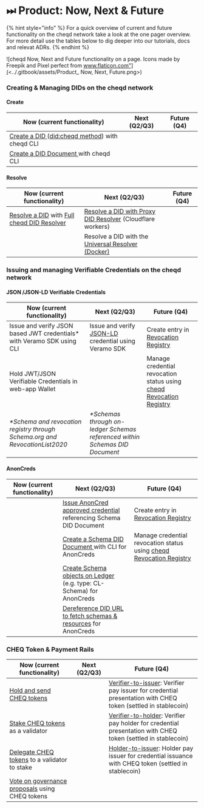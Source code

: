 # ⏭ Product: Now, Next & Future

{% hint style="info" %}
For a quick overview of current and future functionality on the cheqd network take a look at the one pager overview. For more detail use the tables below to dig deeper into our tutorials, docs and relevat ADRs.
{% endhint %}

![cheqd Now, Next and Future functionality on a page.&#x20;
Icons made by Freepik and Pixel perfect from www.flaticon.com"](<../.gitbook/assets/Product\_ Now, Next, Future.png>)

### Creating & Managing DIDs on the cheqd network

#### Create

| Now (current functionality)                                                                                                                                                                                                | Next (Q2/Q3) | Future (Q4) |
| -------------------------------------------------------------------------------------------------------------------------------------------------------------------------------------------------------------------------- | ------------ | ----------- |
| [Create a DID ](https://docs.cheqd.io/identity/tutorials/vdr-tools/identity-transactions-with-vdr-tools-cli)([did:cheqd method](https://docs.cheqd.io/node/architecture/adr-list/adr-002-cheqd-did-method)) with cheqd CLI |              |             |
| [Create a DID Document ](https://docs.cheqd.io/identity/tutorials/cheqd-cli/dids-and-did-docs/creating-did-+-did-doc-with-cheqd-cli)with cheqd CLI                                                                         |              |             |

#### Resolve

| Now (current functionality)                                                                                                                                                              | Next (Q2/Q3)                                                                                                                                       | Future (Q4) |
| ---------------------------------------------------------------------------------------------------------------------------------------------------------------------------------------- | -------------------------------------------------------------------------------------------------------------------------------------------------- | ----------- |
| [Resolve a DID](https://docs.cheqd.io/identity/tutorials/did-resolver/using-full-cheqd-did-resolver) with [Full cheqd DID Resolver](https://product.cheqd.io/cheqd-product/did-resolver) | [Resolve a DID with Proxy DID Resolver](https://docs.cheqd.io/identity/tutorials/did-resolver/using-light-cheqd-did-resolver) (Cloudflare workers) |             |
|                                                                                                                                                                                          | Resolve a DID with the [Universal Resolver (Docker)](https://dev.uniresolver.io/)                                                                  |             |



### Issuing and managing Verifiable Credentials on the cheqd network

#### JSON /JSON-LD Verifiable Credentials

| Now (current functionality)                                                  | Next (Q2/Q3)                                                                                   | Future (Q4)                                                                                                                                         |
| ---------------------------------------------------------------------------- | ---------------------------------------------------------------------------------------------- | --------------------------------------------------------------------------------------------------------------------------------------------------- |
| Issue and verify JSON based JWT credentials\* with Veramo SDK using CLI      | Issue and verify [JSON-LD](https://github.com/cheqd/identity-docs) credential using Veramo SDK | Create entry in [Revocation Registry](https://product.cheqd.io/cheqd-product/cheqd-network/revocation-registry)                                     |
| Hold JWT/JSON Verifiable Credentials in web-app Wallet                       |                                                                                                | Manage credential revocation status using [cheqd Revocation Registry](https://docs.cheqd.io/node/architecture/adr-list/adr-007-revocation-registry) |
| _\*Schema and revocation registry through Schema.org and RevocationList2020_ | _\*Schemas through on-ledger Schemas referenced within Schemas DID Document_                   |                                                                                                                                                     |

#### AnonCreds

| Now (current functionality) | Next (Q2/Q3)                                                                                                                                        | Future (Q4)                                                                                                                                         |
| --------------------------- | --------------------------------------------------------------------------------------------------------------------------------------------------- | --------------------------------------------------------------------------------------------------------------------------------------------------- |
|                             | [Issue AnonCred approved credential ](https://docs.cheqd.io/node/architecture/adr-list/adr-008-identity-resources)referencing Schema DID Document   | Create entry in [Revocation Registry](https://product.cheqd.io/cheqd-product/cheqd-network/revocation-registry)                                     |
|                             | [Create a Schema DID Document ](https://docs.cheqd.io/node/architecture/adr-list/adr-008-identity-resources)with CLI for AnonCreds                  | Manage credential revocation status using [cheqd Revocation Registry](https://docs.cheqd.io/node/architecture/adr-list/adr-007-revocation-registry) |
|                             | [Create Schema objects on Ledger ](https://docs.cheqd.io/node/architecture/adr-list/adr-008-identity-resources)(e.g. type: CL-Schema) for AnonCreds |                                                                                                                                                     |
|                             | [Dereference DID URL to fetch schemas & resources](https://docs.cheqd.io/node/architecture/adr-list/adr-008-identity-resources) for AnonCreds       |                                                                                                                                                     |



### CHEQ Token & Payment Rails

| Now (current functionality)                                                               | Next (Q2/Q3) | Future (Q4)                                                                                                                                                                               |
| ----------------------------------------------------------------------------------------- | ------------ | ----------------------------------------------------------------------------------------------------------------------------------------------------------------------------------------- |
| [Hold and send CHEQ tokens](https://wallet.cheqd.io/welcome)                              |              | [Verifier-to-issuer](https://learn.cheqd.io/overview/introduction-to-usdcheq#holder-pays-issuer): Verifier pay issuer for credential presentation with CHEQ token (settled in stablecoin) |
| [Stake CHEQ tokens ](https://wallet.cheqd.io/staking)as a validator                       |              | [Verifier-to-holder](https://learn.cheqd.io/overview/introduction-to-usdcheq#holder-pays-issuer): Verifier pay holder for credential presentation with CHEQ token (settled in stablecoin) |
| [Delegate CHEQ tokens](https://wallet.cheqd.io/staking) to a validator to stake           |              | [Holder-to-issuer](https://learn.cheqd.io/overview/introduction-to-usdcheq#holder-pays-issuer): Holder pay issuer for credential issuance with CHEQ token (settled in stablecoin)         |
| [Vote on governance proposals](https://commonwealth.im/cheqd/proposals) using CHEQ tokens |              |                                                                                                                                                                                           |





